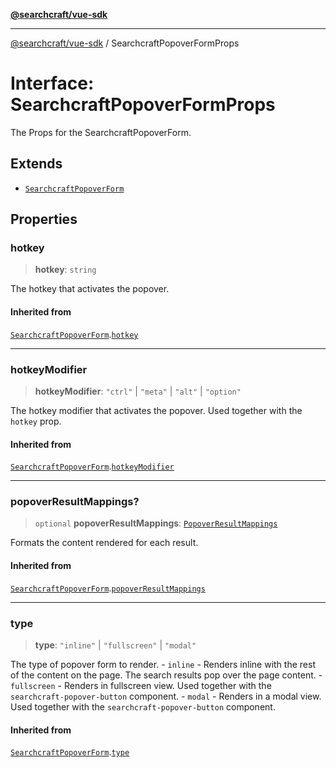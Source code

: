 [**@searchcraft/vue-sdk**](/reference/sdk/js-vue/README.md)

***

[@searchcraft/vue-sdk](/reference/sdk/js-vue/globals.md) / SearchcraftPopoverFormProps

# Interface: SearchcraftPopoverFormProps

The Props for the SearchcraftPopoverForm.

## Extends

- [`SearchcraftPopoverForm`](/reference/sdk/js-vue/namespaces/Components/interfaces/SearchcraftPopoverForm.md)

## Properties

### hotkey

> **hotkey**: `string`

The hotkey that activates the popover.

#### Inherited from

[`SearchcraftPopoverForm`](/reference/sdk/js-vue/namespaces/Components/interfaces/SearchcraftPopoverForm.md).[`hotkey`](/reference/sdk/js-vue/namespaces/Components/interfaces/SearchcraftPopoverForm.md#hotkey)

***

### hotkeyModifier

> **hotkeyModifier**: `"ctrl"` \| `"meta"` \| `"alt"` \| `"option"`

The hotkey modifier that activates the popover. Used together with the `hotkey` prop.

#### Inherited from

[`SearchcraftPopoverForm`](/reference/sdk/js-vue/namespaces/Components/interfaces/SearchcraftPopoverForm.md).[`hotkeyModifier`](/reference/sdk/js-vue/namespaces/Components/interfaces/SearchcraftPopoverForm.md#hotkeymodifier)

***

### popoverResultMappings?

> `optional` **popoverResultMappings**: [`PopoverResultMappings`](/reference/sdk/js-vue/type-aliases/PopoverResultMappings.md)

Formats the content rendered for each result.

#### Inherited from

[`SearchcraftPopoverForm`](/reference/sdk/js-vue/namespaces/Components/interfaces/SearchcraftPopoverForm.md).[`popoverResultMappings`](/reference/sdk/js-vue/namespaces/Components/interfaces/SearchcraftPopoverForm.md#popoverresultmappings)

***

### type

> **type**: `"inline"` \| `"fullscreen"` \| `"modal"`

The type of popover form to render.  - `inline` - Renders inline with the rest of the content on the page. The search results pop over the page content. - `fullscreen` - Renders in fullscreen view. Used together with the `searchcraft-popover-button` component. - `modal` - Renders in a modal view. Used together with the `searchcraft-popover-button` component.

#### Inherited from

[`SearchcraftPopoverForm`](/reference/sdk/js-vue/namespaces/Components/interfaces/SearchcraftPopoverForm.md).[`type`](/reference/sdk/js-vue/namespaces/Components/interfaces/SearchcraftPopoverForm.md#type)
